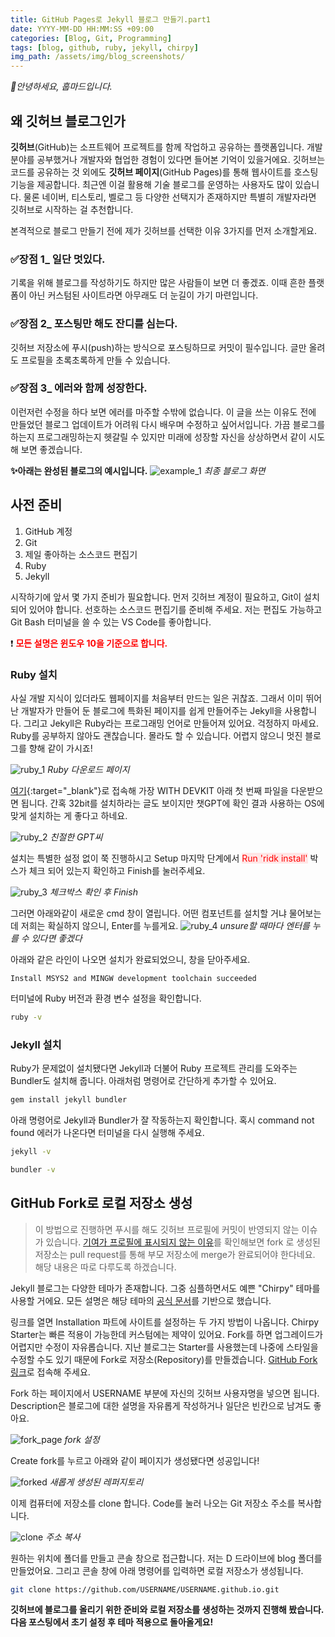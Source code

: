 ```yaml
---
title: GitHub Pages로 Jekyll 블로그 만들기.part1
date: YYYY-MM-DD HH:MM:SS +09:00
categories: [Blog, Git, Programming]
tags: [blog, github, ruby, jekyll, chirpy] 
img_path: /assets/img/blog_screenshots/
---
```


*👋안녕하세요, 훕마드입니다.*

## 왜 깃허브 블로그인가
**깃허브**(GitHub)는 소프트웨어 프로젝트를 함께 작업하고 공유하는 플랫폼입니다. 개발 분야를 공부했거나 개발자와 협업한 경험이 있다면 들어본 기억이 있을거에요. 깃허브는 코드를 공유하는 것 외에도 **깃허브 페이지**(GitHub Pages)를 통해 웹사이트를 호스팅 기능을 제공합니다. 최근엔 이걸 활용해 기술 블로그를 운영하는 사용자도 많이 있습니다. 물론 네이버, 티스토리, 벨로그 등 다양한 선택지가 존재하지만 특별히 개발자라면 깃허브로 시작하는 걸 추천합니다.

본격적으로 블로그 만들기 전에 제가 깃허브를 선택한 이유 3가지를 먼저 소개할게요.

### ✅장점 1_ 일단 멋있다.
기록을 위해 블로그를 작성하기도 하지만 많은 사람들이 보면 더 좋겠죠. 이때 흔한 플랫폼이 아닌 커스텀된 사이트라면 아무래도 더 눈길이 가기 마련입니다.
### ✅장점 2_ 포스팅만 해도 잔디를 심는다.
깃허브 저장소에 푸시(push)하는 방식으로 포스팅하므로 커밋이 필수입니다. 글만 올려도 프로필을 초록초록하게 만들 수 있습니다.

### ✅장점 3_ 에러와 함께 성장한다.
이런저런 수정을 하다 보면 에러를 마주할 수밖에 없습니다. 이 글을 쓰는 이유도 전에 만들었던 블로그 업데이트가 어려워 다시 배우며 수정하고 싶어서입니다. 가끔 블로그를 하는지 프로그래밍하는지 헷갈릴 수 있지만 미래에 성장할 자신을 상상하면서 같이 시도해 보면 좋겠습니다.

**✨아래는 완성된 블로그의 예시입니다.**
![example_1](example_1.png)
_최종 블로그 화면_

## 사전 준비
1. GitHub 계정
2. Git
3. 제일 좋아하는 소스코드 편집기
4. Ruby
5. Jekyll

시작하기에 앞서 몇 가지 준비가 필요합니다. 먼저 깃허브 계정이 필요하고, Git이 설치되어 있어야 합니다. 선호하는 소스코드 편집기를 준비해 주세요. 저는 편집도 가능하고 Git Bash 터미널을 쓸 수 있는 VS Code를 좋아합니다.

❗ **<span style="color:red"> 모든 설명은 윈도우 10을 기준으로 합니다. </span>**

### Ruby 설치
사실 개발 지식이 있더라도 웹페이지를 처음부터 만드는 일은 귀찮죠. 그래서 이미 뛰어난 개발자가 만들어 둔 블로그에 특화된 페이지를 쉽게 만들어주는 Jekyll을 사용합니다. 그리고 Jekyll은 Ruby라는 프로그래밍 언어로 만들어져 있어요. 걱정하지 마세요. Ruby를 공부하지 않아도 괜찮습니다. 몰라도 할 수 있습니다. 어렵지 않으니 멋진 블로그를 향해 같이 가시죠!

![ruby_1](ruby_1.png)
_Ruby 다운로드 페이지_

[여기](https://rubyinstaller.org/downloads/){:target="_blank"}로 접속해 가장 WITH DEVKIT 아래 첫 번째 파일을 다운받으면 됩니다. 간혹 32bit를 설치하라는 글도 보이지만 챗GPT에 확인 결과 사용하는 OS에 맞게 설치하는 게 좋다고 하네요.

![ruby_2](ruby_2.png)
_친절한 GPT씨_

설치는 특별한 설정 없이 쭉 진행하시고 Setup 마지막 단계에서 <span style="color:red; background-color:#FFE6E6"> Run 'ridk install'</span> 박스가 체크 되어 있는지 확인하고 Finish를 눌러주세요.

![ruby_3](ruby_3.png)
_체크박스 확인 후 Finish_

그러면 아래와같이 새로운 cmd 창이 열립니다. 어떤 컴포넌트를 설치할 거냐 물어보는데 저희는 확실하지 않으니, Enter를 누를게요.
![ruby_4](ruby_4.png)
_unsure할 때마다 엔터를 누를 수 있다면 좋겠다_

아래와 같은 라인이 나오면 설치가 완료되었으니, 창을 닫아주세요.
```
Install MSYS2 and MINGW development toolchain succeeded
```

터미널에 Ruby 버전과 환경 변수 설정을 확인합니다.
```bash
ruby -v
```

### Jekyll 설치
Ruby가 문제없이 설치됐다면 Jekyll과 더불어 Ruby 프로젝트 관리를 도와주는 Bundler도 설치해 줍니다. 아래처럼 명령어로 간단하게 추가할 수 있어요.

```bash
gem install jekyll bundler
```
아래 명령어로 Jekyll과 Bundler가 잘 작동하는지 확인합니다. 혹시 command not found 에러가 나온다면 터미널을 다시 실행해 주세요.

```bash
jekyll -v

bundler -v
```

## GitHub Fork로 로컬 저장소 생성
> 이 방법으로 진행하면 푸시를 해도 깃허브 프로필에 커밋이 반영되지 않는 이슈가 있습니다. [기여가 프로필에 표시되지 않는 이유](https://docs.github.com/ko/account-and-profile/setting-up-and-managing-your-github-profile/managing-contribution-settings-on-your-profile/why-are-my-contributions-not-showing-up-on-my-profile#common-reasons-that-contributions-are-not-counted)를 확인해보면 fork 로 생성된 저장소는 pull request를 통해 부모 저장소에 merge가 완료되어야 한다네요. 해당 내용은 따로 다루도록 하겠습니다.

Jekyll 블로그는 다양한 테마가 존재합니다. 그중 심플하면서도 예쁜 "Chirpy" 테마를 사용할 거에요. 모든 설명은 해당 테마의 [공식 문서](https://chirpy.cotes.page/posts/getting-started/)를 기반으로 했습니다.

링크를 열면 Installation 파트에 사이트를 설정하는 두 가지 방법이 나옵니다. Chirpy Starter는 빠른 적용이 가능한데 커스텀에는 제약이 있어요. Fork를 하면 업그레이드가 어렵지만 수정이 자유롭습니다. 지난 블로그는 Starter를 사용했는데 나중에 스타일을 수정할 수도 있기 때문에 Fork로 저장소(Repository)를 만들겠습니다. [GitHub Fork 링크](https://github.com/cotes2020/jekyll-theme-chirpy/fork)로 접속해 주세요.

Fork 하는 페이지에서 USERNAME 부분에 자신의 깃허브 사용자명을 넣으면 됩니다. Description은 블로그에 대한 설명을 자유롭게 작성하거나 일단은 빈칸으로 남겨도 좋아요.

![fork_page](fork_page.png)
_fork 설정_

Create fork를 누르고 아래와 같이 페이지가 생성됐다면 성공입니다!

![forked](forked.png)
_새롭게 생성된 레퍼지토리_

이제 컴퓨터에 저장소를 clone 합니다. Code를 눌러 나오는 Git 저장소 주소를 복사합니다.

![clone](clone.png)
_주소 복사_

원하는 위치에 폴더를 만들고 콘솔 창으로 접근합니다. 저는 D 드라이브에 blog 폴더를 만들었어요. 그리고 콘솔 창에 아래 명령어를 입력하면 로컬 저장소가 생성됩니다.

```bash
git clone https://github.com/USERNAME/USERNAME.github.io.git
```

**깃허브에 블로그를 올리기 위한 준비와 로컬 저장소를 생성하는 것까지 진행해 봤습니다.
다음 포스팅에서 초기 설정 후 테마 적용으로 돌아올게요!**